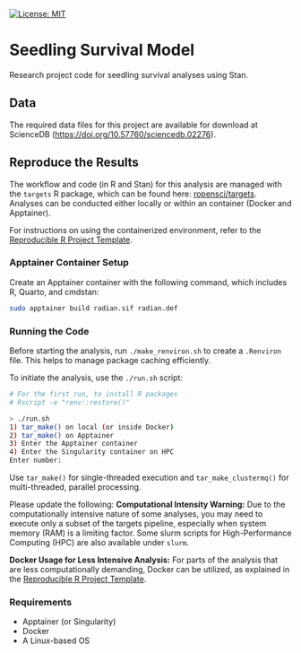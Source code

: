 [![License: MIT](https://img.shields.io/badge/License-MIT-yellow.svg)](https://opensource.org/licenses/MIT)

# Seedling Survival Model

Research project code for seedling survival analyses using Stan.

## Data

The required data files for this project are available for download at ScienceDB (https://doi.org/10.57760/sciencedb.02276).

## Reproduce the Results

The workflow and code (in R and Stan) for this analysis are managed with the `targets` R package, which can be found here: [ropensci/targets](https://github.com/ropensci/targets).
Analyses can be conducted either locally or within an container (Docker and Apptainer).

For instructions on using the containerized environment, refer to the [Reproducible R Project Template](https://github.com/mattocci27/rdv-template).

### Apptainer Container Setup

Create an Apptainer container with the following command, which includes R, Quarto, and cmdstan:

```sh
sudo apptainer build radian.sif radian.def
```

### Running the Code
Before starting the analysis, run `./make_renviron.sh` to create a `.Renviron` file.
This helps to manage package caching efficiently.

To initiate the analysis, use the `./run.sh` script:

```sh
# For the first run, to install R packages
# Rscript -e "renv::restore()"

> ./run.sh
1) tar_make() on local (or inside Docker)
2) tar_make() on Apptainer
3) Enter the Apptainer container
4) Enter the Singularity container on HPC
Enter number:
```

Use `tar_make()` for single-threaded execution and `tar_make_clustermq()` for multi-threaded, parallel processing.

Please update the following:
**Computational Intensity Warning:**
Due to the computationally intensive nature of some analyses, you may need to execute only a subset of the targets pipeline, especially when system memory (RAM) is a limiting factor.
Some slurm scripts for High-Performance Computing (HPC) are also available under `slurm`.

**Docker Usage for Less Intensive Analysis:**
For parts of the analysis that are less computationally demanding, Docker can be utilized, as explained in the [Reproducible R Project Template](https://github.com/mattocci27/rdv-template).

### Requirements

- Apptainer (or Singularity)
- Docker
- A Linux-based OS

